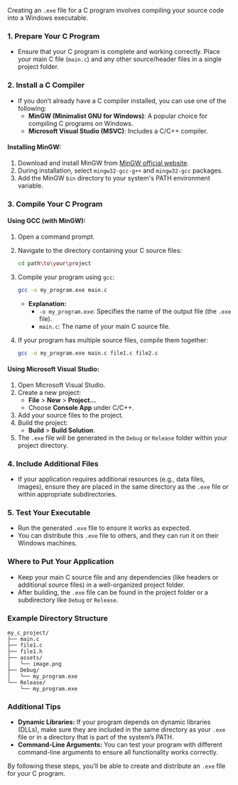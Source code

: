 Creating an `.exe` file for a C program involves compiling your source code into a Windows executable.

### 1. **Prepare Your C Program**
   - Ensure that your C program is complete and working correctly. Place your main C file (`main.c`) and any other source/header files in a single project folder.

### 2. **Install a C Compiler**
   - If you don’t already have a C compiler installed, you can use one of the following:
     - **MinGW (Minimalist GNU for Windows)**: A popular choice for compiling C programs on Windows.
     - **Microsoft Visual Studio (MSVC)**: Includes a C/C++ compiler.

#### **Installing MinGW:**
1. Download and install MinGW from [MinGW official website](https://osdn.net/projects/mingw/releases/).
2. During installation, select `mingw32-gcc-g++` and `mingw32-gcc` packages.
3. Add the MinGW `bin` directory to your system's PATH environment variable.

### 3. **Compile Your C Program**

#### **Using GCC (with MinGW):**
1. Open a command prompt.
2. Navigate to the directory containing your C source files:
   ```bash
   cd path\to\your\project
   ```
3. Compile your program using `gcc`:
   ```bash
   gcc -o my_program.exe main.c
   ```
   - **Explanation:**
     - `-o my_program.exe`: Specifies the name of the output file (the `.exe` file).
     - `main.c`: The name of your main C source file.

4. If your program has multiple source files, compile them together:
   ```bash
   gcc -o my_program.exe main.c file1.c file2.c
   ```

#### **Using Microsoft Visual Studio:**
1. Open Microsoft Visual Studio.
2. Create a new project:
   - **File** > **New** > **Project...**
   - Choose **Console App** under C/C++.
3. Add your source files to the project.
4. Build the project:
   - **Build** > **Build Solution**.
5. The `.exe` file will be generated in the `Debug` or `Release` folder within your project directory.

### 4. **Include Additional Files**
   - If your application requires additional resources (e.g., data files, images), ensure they are placed in the same directory as the `.exe` file or within appropriate subdirectories.

### 5. **Test Your Executable**
   - Run the generated `.exe` file to ensure it works as expected.
   - You can distribute this `.exe` file to others, and they can run it on their Windows machines.

### **Where to Put Your Application**
   - Keep your main C source file and any dependencies (like headers or additional source files) in a well-organized project folder.
   - After building, the `.exe` file can be found in the project folder or a subdirectory like `Debug` or `Release`.

### **Example Directory Structure**
   ```
   my_c_project/
   ├── main.c
   ├── file1.c
   ├── file1.h
   ├── assets/
   │   └── image.png
   ├── Debug/
   │   └── my_program.exe
   └── Release/
       └── my_program.exe
   ```

### **Additional Tips**
- **Dynamic Libraries:** If your program depends on dynamic libraries (DLLs), make sure they are included in the same directory as your `.exe` file or in a directory that is part of the system’s PATH.
- **Command-Line Arguments:** You can test your program with different command-line arguments to ensure all functionality works correctly.

By following these steps, you’ll be able to create and distribute an `.exe` file for your C program.

